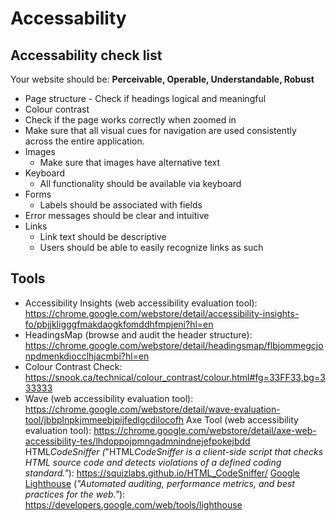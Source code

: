 # Accessability

## Accessability check list

Your website should be: **Perceivable, Operable, Understandable, Robust**

- Page structure - Check if headings logical and meaningful
- Colour contrast
- Check if the page works correctly when zoomed in
- Make sure that all visual cues for navigation are used consistently across the entire application.
- Images
  - Make sure that images have alternative text
- Keyboard
  - All functionality should be available via keyboard
- Forms
  - Labels should be associated with fields
- Error messages should be clear and intuitive
- Links
  - Link text should be descriptive
  - Users should be able to easily recognize links as such

## Tools

- Accessibility Insights (web accessibility evaluation tool):
  https://chrome.google.com/webstore/detail/accessibility-insights-fo/pbjjkligggfmakdaogkfomddhfmpjeni?hl=en
- HeadingsMap (browse and audit the header structure):
  https://chrome.google.com/webstore/detail/headingsmap/flbjommegcjonpdmenkdiocclhjacmbi?hl=en
- Colour Contrast Check: https://snook.ca/technical/colour_contrast/colour.html#fg=33FF33,bg=333333
- Wave (web accessibility evaluation tool):
  https://chrome.google.com/webstore/detail/wave-evaluation-tool/jbbplnpkjmmeebjpijfedlgcdilocofh
  Axe Tool (web accessibility evaluation tool):
  https://chrome.google.com/webstore/detail/axe-web-accessibility-tes/lhdoppojpmngadmnindnejefpokejbdd
  HTML*CodeSniffer (*"HTML*CodeSniffer is a client-side script that checks HTML source code and
  detects violations of a defined coding standard."*): https://squizlabs.github.io/HTML_CodeSniffer/
  [Google Lighthouse](https://github.com/GoogleChrome/lighthouse) (_"Automated auditing, performance
  metrics, and best practices for the web."_): https://developers.google.com/web/tools/lighthouse
